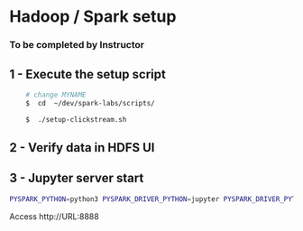 <link rel='stylesheet' href='assets/css/main.css'/>

# Hadoop / Spark setup

### To be completed by Instructor

## 1 - Execute the setup script

``` bash
    # change MYNAME
    $  cd  ~/dev/spark-labs/scripts/

    $  ./setup-clickstream.sh
```

## 2 - Verify data in HDFS UI


## 3 - Jupyter server start

``` bash
PYSPARK_PYTHON=python3 PYSPARK_DRIVER_PYTHON=jupyter PYSPARK_DRIVER_PYTHON_OPTS=notebook ~/dev/spark/bin/pyspark

```
Access http://URL:8888
